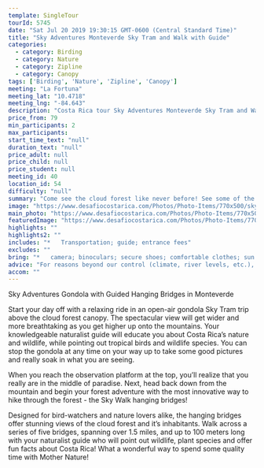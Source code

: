 ```yaml
---
template: SingleTour
tourId: 5745
date: "Sat Jul 20 2019 19:30:15 GMT-0600 (Central Standard Time)"
title: "Sky Adventures Monteverde Sky Tram and Walk with Guide"
categories: 
  - category: Birding
  - category: Nature
  - category: Zipline
  - category: Canopy
tags: ['Birding', 'Nature', 'Zipline', 'Canopy']
meeting: "La Fortuna"
meeting_lat: "10.4718"
meeting_lng: "-84.643"
description: "Costa Rica tour Sky Adventures Monteverde Sky Tram and Walk with Guide, id 5745"
price_from: 79
min_participants: 2
max_participants: 
start_time_text: "null"
duration_text: "null"
price_adult: null
price_child: null
price_student: null
meeting_id: 40
location_id: 54
difficulty: "null"
summary: "Come see the cloud forest like never before! See some of the best views of the Monteverde cloud forest on a kilometer long, open–air gondola ride up the mountains on the Sky Tram part of this tour! Then, get up close and personal with the cloud forest and its many treasures with a 1.5-mile Sky Walk through the famous hanging bridges. The bridges hang high over the cloud forest floor and offer breathtaking views of the Monteverde cloud forest and it’s inhabitants. Don’t miss ..."
image: "https://www.desafiocostarica.com/Photos/Photo-Items/770x500/sky-adventures-gondola-with-guided-hanging-bridges---monteverde-1.jpg"
main_photo: "https://www.desafiocostarica.com/Photos/Photo-Items/770x500/sky-adventures-gondola-with-guided-hanging-bridges---monteverde-1.jpg"
featuredImage: "https://www.desafiocostarica.com/Photos/Photo-Items/770x500/sky-adventures-gondola-with-guided-hanging-bridges---monteverde-1.jpg"
highlights: ""
highlights2: ""
includes: "*   Transportation; guide; entrance fees"
excludes: ""
bring: "*   camera; binoculars; secure shoes; comfortable clothes; sun block"
advice: "For reasons beyond our control (climate, river levels, etc.), we may change to a more-suitable tour with an equal or similar adventure-appeal or offer other tour options so you don't miss out on a fun day in Costa Rica. We reserve the right to cancel a trip due to unfavorable conditions & will only run a tour according to our policies. Full refund is given if (on rare occasion) no tour is run. This adventure involves some inherent risk and physical exertion, so you must be in good physical condition!While the recommended weight limit for our canyoneering (rappelling) tour and most zip line tours is 220 lbs (100 kilos) it’s more about waist size than weight as the ropes (canyoneering) and cables (zip lines) are rated for well over 220 lbs but the maximum waist size for the harnesses used for these tours is 42 inches. So if you are a little over 220 lbs but your waist is less than 42 inches you can still do these tours."
accom: ""
---
```

Sky Adventures Gondola with Guided Hanging Bridges in Monteverde

Start your day off with a relaxing ride in an open-air gondola Sky Tram trip above the cloud forest canopy. The spectacular view will get wider and more breathtaking as you get higher up onto the mountains. Your knowledgeable naturalist guide will educate you about Costa Rica’s nature and wildlife, while pointing out tropical birds and wildlife species. You can stop the gondola at any time on your way up to take some good pictures and really soak in what you are seeing.

When you reach the observation platform at the top, you’ll realize that you really are in the middle of paradise. Next, head back down from the mountain and begin your forest adventure with the most innovative way to hike through the forest - the Sky Walk hanging bridges!

Designed for bird-watchers and nature lovers alike, the hanging bridges offer stunning views of the cloud forest and it’s inhabitants. Walk across a series of five bridges, spanning over 1.5 miles, and up to 100 meters long with your naturalist guide who will point out wildlife, plant species and offer fun facts about Costa Rica! What a wonderful way to spend some quality time with Mother Nature!